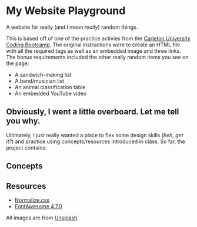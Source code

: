 # My Website Playground
A website for really (and I mean *really*) random things. 

This is based off of one of the practice activies from the [Carleton University Coding Bootcamp](https://bootcamp.carleton.ca/). The original instructions were to create an HTML file with all the required tags as well as an embedded image and three links. The bonus requirements included the other really random items you see on the page:
  - A sandwich-making list
  - A band/musician list
  - An animal classification table
  - An embedded YouTube video

## Obviously, I went a little overboard. Let me tell you why.  
Ultimately, I just really wanted a place to flex some design skills (*heh, get it?*) and practice using concepts/resources introduced in class. So far, the project contains:

  ## Concepts


  ## Resources
  - [Normalize.css](https://necolas.github.io/normalize.css/)
  - [FontAwesome 4.7.0](https://fontawesome.com/v4.7.0/)

All images are from [Unsplash](https://unsplash.com/).
